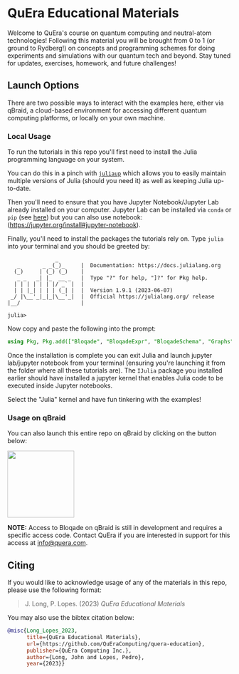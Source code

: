 # QuEra Educational Materials

Welcome to QuEra's course on quantum computing and neutral-atom technologies! Following this material you will be brought from 0 to 1 (or ground to Rydberg!) on concepts and programming schemes for doing experiments and simulations with our quantum tech and beyond. Stay tuned for updates, exercises, homework, and future challenges!

## Launch Options

There are two possible ways to interact with the examples here, either via qBraid, a cloud-based environment for accessing different quantum computing platforms, or locally on your own machine.

### Local Usage

To run the tutorials in this repo you'll first need to install the Julia programming language on your system.

You can do this in a pinch with [`juliaup`](https://github.com/JuliaLang/juliaup) which allows you to easily maintain multiple versions of Julia (should you need it) as well as keeping Julia up-to-date.

Then you'll need to ensure that you have Jupyter Notebook/Jupyter Lab already installed on your computer. Jupyter Lab can be installed via `conda` or `pip` (see [here](https://jupyterlab.readthedocs.io/en/stable/getting_started/installation.html)) but you can also use notebook: (https://jupyter.org/install#jupyter-notebook).

Finally, you'll need to install the packages the tutorials rely on. Type `julia` into your terminal and you should be greeted by:

```
               _
   _       _ _(_)_     |  Documentation: https://docs.julialang.org
  (_)     | (_) (_)    |
   _ _   _| |_  __ _   |  Type "?" for help, "]?" for Pkg help.
  | | | | | | |/ _` |  |
  | | |_| | | | (_| |  |  Version 1.9.1 (2023-06-07)
 _/ |\__'_|_|_|\__'_|  |  Official https://julialang.org/ release
|__/                   |

julia>
```
Now copy and paste the following into the prompt:
```julia
using Pkg, Pkg.add(["Bloqade", "BloqadeExpr", "BloqadeSchema", "Graphs", "PythonCall", "IJulia", "JSON3"])
```
Once the installation is complete you can exit Julia and launch jupyter lab/jupyter notebook from your terminal (ensuring you're launching it from the folder where all these tutorials are). The `IJulia` package you installed earlier should have installed a jupyter kernel that enables Julia code to be executed inside Jupyter notebooks. 

Select the "Julia" kernel and have fun tinkering with the examples!

### Usage on qBraid

You can also launch this entire repo on qBraid by clicking on the button below:

[<img src="https://qbraid-static.s3.amazonaws.com/logos/Launch_on_qBraid_white.png" width="150">](https://account.qbraid.com?gitHubUrl=https://github.com/QuEraComputing/quera-education.git)

**NOTE:** Access to Bloqade on qBraid is still in development and requires a specific access code. Contact QuEra if you are interested in support for this access at info@quera.com.

## Citing

If you would like to acknowledge usage of any of the materials in this repo, please use the following format:

> J. Long, P. Lopes. (2023) *QuEra Educational Materials*

You may also use the bibtex citation below:

```bibtex
@misc{Long_Lopes_2023, 
      title={QuEra Educational Materials}, 
      url={https://github.com/QuEraComputing/quera-education}, 
      publisher={QuEra Computing Inc.}, 
      author={Long, John and Lopes, Pedro}, 
      year={2023}} 
```